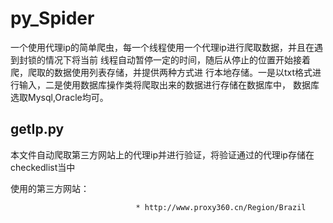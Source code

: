 py_Spider
======
一个使用代理ip的简单爬虫，每一个线程使用一个代理ip进行爬取数据，并且在遇到封锁的情况下将当前
线程自动暂停一定的时间，随后从停止的位置开始接着爬，爬取的数据使用列表存储，并提供两种方式进
行本地存储。一是以txt格式进行输入，二是使用数据库操作类将爬取出来的数据进行存储在数据库中，
数据库选取Mysql,Oracle均可。


getIp.py
----
本文件自动爬取第三方网站上的代理ip并进行验证，将验证通过的代理ip存储在checkedlist当中

使用的第三方网站：


                                * http://www.proxy360.cn/Region/Brazil
